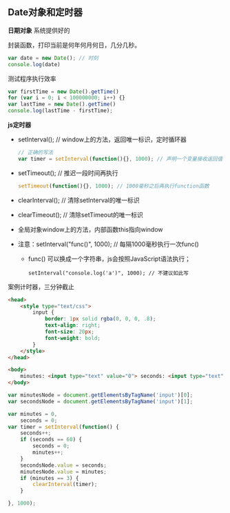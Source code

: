 ## Date对象和定时器

**日期对象**  系统提供好的

封装函数，打印当前是何年何月何日，几分几秒。

```javascript
var date = new Date(); // 时刻
console.log(date)
```

测试程序执行效率

```javascript
var firstTime = new Date().getTime()
for (var i = 0; i < 100000000; i++) {}
var lastTime = new Date().getTime()
console.log(lastTime - firstTime);
```

**js定时器**

- setInterval();  // window上的方法，返回唯一标识，定时循环器

  ```javascript
  // 正确的写法
  var timer = setInterval(function(){}, 1000); // 声明一个变量接收返回值
  ```

  

- setTimeout(); // 推迟一段时间再执行

  ```javascript
  setTimeout(function(){}, 1000); // 1000毫秒之后再执行function函数
  ```

  

- clearInterval(); // 清除setInterval的唯一标识

- clearTimeout(); // 清除setTimeout的唯一标识

- 全局对象window上的方法，内部函数this指向window

- 注意：setInterval("func()", 1000); // 每隔1000毫秒执行一次func()

  - func() 可以换成一个字符串，js会按照JavaScript语法执行；

    ```javasc
    setInterval("console.log('a')", 1000); // 不建议如此写
    ```

案例计时器，三分钟截止

```html
<head>
    <style type="text/css">
        input {
            border: 1px solid rgba(0, 0, 0, .8);
            text-align: right;
            font-size: 20px;
            font-weight: bold;
        }
    </style>
</head>

<body>
    minutes: <input type="text" value="0"> seconds: <input type="text" value="0">
</body>
```

```javascript
var minutesNode = document.getElementsByTagName('input')[0];
var secondsNode = document.getElementsByTagName('input')[1];

var minutes = 0,
    seconds = 0;
var timer = setInterval(function() {
    seconds++;
    if (seconds == 60) {
        seconds = 0;
        minutes++;
    }
    secondsNode.value = seconds;
    minutesNode.value = minutes;
    if (minutes == 3) {
        clearInterval(timer);
    }

}, 1000);
```

